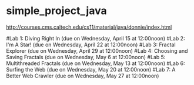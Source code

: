 # simple_project_java
http://courses.cms.caltech.edu/cs11/material/java/donnie/index.html

#Lab 1: Diving Right In (due on Wednesday, April 15 at 12:00noon)
#Lab 2: I'm A Star! (due on Wednesday, April 22 at 12:00noon)
#Lab 3: Fractal Explorer (due on Wednesday, April 29 at 12:00noon)
#Lab 4: Choosing and Saving Fractals (due on Wednesday, May 6 at 12:00noon)
#Lab 5: Multithreaded Fractals (due on Wednesday, May 13 at 12:00noon)
#Lab 6: Surfing the Web (due on Wednesday, May 20 at 12:00noon)
#Lab 7: A Better Web Crawler (due on Wednesday, May 27 at 12:00noon)
